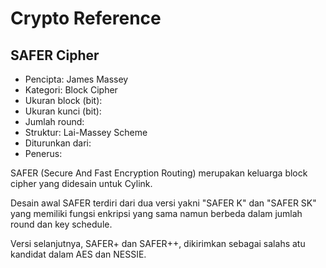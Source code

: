 # Crypto Reference

## SAFER Cipher

* Pencipta: James Massey
* Kategori: Block Cipher
* Ukuran block (bit): 
* Ukuran kunci (bit): 
* Jumlah round: 
* Struktur: Lai-Massey Scheme
* Diturunkan dari: 
* Penerus: 

SAFER (Secure And Fast Encryption Routing) merupakan keluarga block cipher yang didesain untuk Cylink. 

Desain awal SAFER terdiri dari dua versi yakni "SAFER K" dan "SAFER SK" yang memiliki fungsi enkripsi yang sama namun berbeda dalam jumlah round dan key schedule.

Versi selanjutnya, SAFER+ dan SAFER++, dikirimkan sebagai salahs atu kandidat dalam AES dan NESSIE.